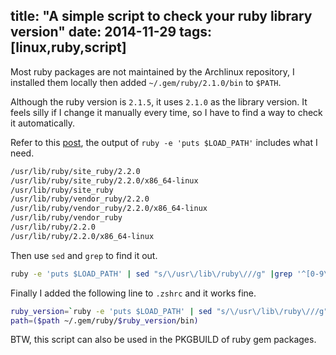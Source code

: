 title: "A simple script to check your ruby library version"
date: 2014-11-29
tags: [linux,ruby,script]
---

Most ruby packages are not maintained by the Archlinux repository, I installed them locally then added `~/.gem/ruby/2.1.0/bin` to `$PATH`.

Although the ruby version is `2.1.5`, it uses `2.1.0` as the library version. It feels silly if I change it manually every time, so I have to find a way to check it automatically.
<!--more-->
Refer to this [post](http://forum.ubuntu.com.cn/viewtopic.php?f=48&t=466400), the output of `ruby -e 'puts $LOAD_PATH'` includes what I need.

```sh
/usr/lib/ruby/site_ruby/2.2.0
/usr/lib/ruby/site_ruby/2.2.0/x86_64-linux
/usr/lib/ruby/site_ruby
/usr/lib/ruby/vendor_ruby/2.2.0
/usr/lib/ruby/vendor_ruby/2.2.0/x86_64-linux
/usr/lib/ruby/vendor_ruby
/usr/lib/ruby/2.2.0
/usr/lib/ruby/2.2.0/x86_64-linux
```

Then use `sed` and `grep` to find it out.

```sh
ruby -e 'puts $LOAD_PATH' | sed "s/\/usr\/lib\/ruby\///g" |grep '^[0-9\.]*$'
```

Finally I added the following line to `.zshrc` and it works fine.


```sh
ruby_version=`ruby -e 'puts $LOAD_PATH' | sed "s/\/usr\/lib\/ruby\///g" |grep '^[0-9\.]*$'`
path=($path ~/.gem/ruby/$ruby_version/bin)
```

BTW, this script can also be used in the PKGBUILD of ruby gem packages.
